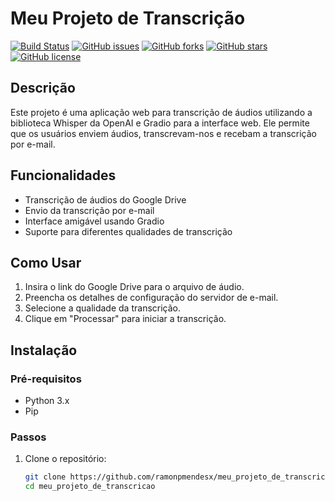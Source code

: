 # Meu Projeto de Transcrição

[![Build Status](https://img.shields.io/badge/build-passing-brightgreen)](https://github.com/ramonpmendesx/meu_projeto_de_transcricao/actions)
[![GitHub issues](https://img.shields.io/github/issues/ramonpmendesx/meu_projeto_de_transcricao)](https://github.com/ramonpmendesx/meu_projeto_de_transcricao/issues)
[![GitHub forks](https://img.shields.io/github/forks/ramonpmendesx/meu_projeto_de_transcricao)](https://github.com/ramonpmendesx/meu_projeto_de_transcricao/network)
[![GitHub stars](https://img.shields.io/github/stars/ramonpmendesx/meu_projeto_de_transcricao)](https://github.com/ramonpmendesx/meu_projeto_de_transcricao/stargazers)
[![GitHub license](https://img.shields.io/github/license/ramonpmendesx/meu_projeto_de_transcricao)](https://github.com/ramonpmendesx/meu_projeto_de_transcricao/blob/main/LICENSE)

## Descrição

Este projeto é uma aplicação web para transcrição de áudios utilizando a biblioteca Whisper da OpenAI e Gradio para a interface web. Ele permite que os usuários enviem áudios, transcrevam-nos e recebam a transcrição por e-mail.

## Funcionalidades

- Transcrição de áudios do Google Drive
- Envio da transcrição por e-mail
- Interface amigável usando Gradio
- Suporte para diferentes qualidades de transcrição

## Como Usar

1. Insira o link do Google Drive para o arquivo de áudio.
2. Preencha os detalhes de configuração do servidor de e-mail.
3. Selecione a qualidade da transcrição.
4. Clique em "Processar" para iniciar a transcrição.

## Instalação

### Pré-requisitos

- Python 3.x
- Pip

### Passos

1. Clone o repositório:
   ```sh
   git clone https://github.com/ramonpmendesx/meu_projeto_de_transcricao.git
   cd meu_projeto_de_transcricao
